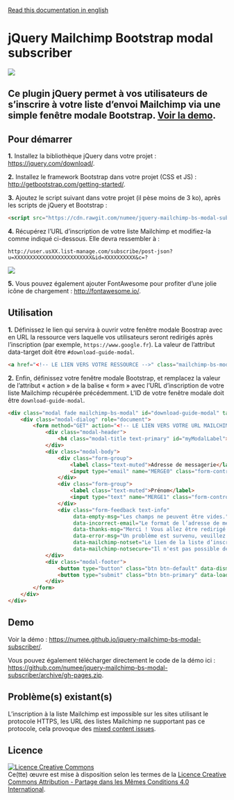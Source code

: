 [Read this documentation in english](https://github.com/numee/jquery-mailchimp-bs-modal-subscriber/blob/master/README.md)

# jQuery Mailchimp Bootstrap modal subscriber

![](https://cloud.githubusercontent.com/assets/6952638/18815744/77cbf162-8339-11e6-88b1-f36a5803dc46.png)

## Ce plugin jQuery permet à vos utilisateurs de s’inscrire à votre liste d’envoi Mailchimp via une simple fenêtre modale Bootstrap. [Voir la demo](https://numee.github.io/jquery-mailchimp-bs-modal-subscriber/).

## Pour démarrer

**1.** Installez la bibliothèque jQuery dans votre projet : https://jquery.com/download/.

**2.** Installez le framework Bootstrap dans votre projet (CSS et JS) : http://getbootstrap.com/getting-started/.

**3.** Ajoutez le script suivant dans votre projet (il pèse moins de 3 ko), après les scripts de jQuery et Bootstrap :
```html
<script src="https://cdn.rawgit.com/numee/jquery-mailchimp-bs-modal-subscriber/07d5cad7d8772e5d84b4c4cbaae9b9cab6916c5e/jquery-mailchimp-bs-modal-subscriber.min.js"></script>
```

**4.** Récupérez l’URL d’inscription de votre liste Mailchimp et modifiez-la comme indiqué ci-dessous. Elle devra ressembler à :

`http://user.usXX.list-manage.com/subscribe/post-json?u=XXXXXXXXXXXXXXXXXXXXXXXXX&id=XXXXXXXXXX&c=?`

![](https://cloud.githubusercontent.com/assets/6952638/18815183/1a09732a-8329-11e6-94c7-c51c2166c5b2.gif)

**5.** Vous pouvez également ajouter FontAwesome pour profiter d’une jolie icône de chargement : http://fontawesome.io/.

## Utilisation

**1.** Définissez le lien qui servira à ouvrir votre fenêtre modale Boostrap avec en URL la ressource vers laquelle vos utilisateurs seront redirigés après l’inscription (par exemple, `https://www.google.fr`). La valeur de l’attribut data-target doit être `#download-guide-modal`.
```html
<a href="<!-- LE LIEN VERS VOTRE RESSOURCE -->" class="mailchimp-bs-modal-button bootstrap-button" data-toggle="modal" data-target="#download-guide-modal">Télécharger le document</a>
```


**2.** Enfin, définissez votre fenêtre modale Bootstrap, et remplacez la valeur de l’attribut « action » de la balise « form » avec l’URL d’inscription de votre liste Mailchimp récupérée précédemment. L'ID de votre fenêtre modale doit être `download-guide-modal`.
```html
<div class="modal fade mailchimp-bs-modal" id="download-guide-modal" tabindex="-1" role="dialog" aria-labelledby="myDownloadGuideModal">
	<div class="modal-dialog" role="document">
		<form method="GET" action="<!-- LE LIEN VERS VOTRE URL MAILCHIMP -->" class="modal-content">
			<div class="modal-header">
				<h4 class="modal-title text-primary" id="myModalLabel">Inscrivez-vous pour vous rendre sur Google !</h4>
			</div>
			<div class="modal-body">
				<div class="form-group">
					<label class="text-muted">Adresse de messagerie</label>
					<input type="email" name="MERGE0" class="form-control" placeholder="adresse@domaine.com">
				</div>
				<div class="form-group">
					<label class="text-muted">Prénom</label>
					<input type="text" name="MERGE1" class="form-control" placeholder="John Doe">
				</div>
				<div class="form-feedback text-info" 
    				 data-empty-msg="Les champs ne peuvent être vides." 
                     data-incorrect-email="Le format de l’adresse de messagerie est incorrect."
                     data-thanks-msg="Merci ! Vous allez être redirigé dans "
                     data-error-msg="Un problème est survenu, veuillez réessayer."
                     data-mailchimp-notset="Le lien de la liste d’inscription Mailchimp est incorrect."
                     data-mailchimp-notsecure="Il n'est pas possible de se connecter à la liste d’inscription Mailchimp depuis une connexion sécurisée (https)."></div>
			</div>
			<div class="modal-footer">
				<button type="button" class="btn btn-default" data-dismiss="modal">Non merci.</button>
				<button type="submit" class="btn btn-primary" data-loading-text="<i class='fa fa-circle-o-notch fa-spin'></i> Préparation">C'est parti !</button>
			</div>
		</form>
	</div>
</div>
```

## Demo

Voir la démo : https://numee.github.io/jquery-mailchimp-bs-modal-subscriber/.

Vous pouvez également télécharger directement le code de la démo ici : https://github.com/numee/jquery-mailchimp-bs-modal-subscriber/archive/gh-pages.zip.

## Problème(s) existant(s)

L’inscription à la liste Mailchimp est impossible sur les sites utilisant le protocole HTTPS, les URL des listes Mailchimp ne supportant pas ce protocole, cela provoque des [mixed content issues](https://developer.mozilla.org/en-US/docs/Web/Security/Mixed_content).

## Licence

<a rel="license" href="http://creativecommons.org/licenses/by-sa/4.0/"><img alt="Licence Creative Commons" style="border-width:0" src="https://i.creativecommons.org/l/by-sa/4.0/88x31.png" /></a><br />Ce(tte) œuvre est mise à disposition selon les termes de la <a rel="license" href="http://creativecommons.org/licenses/by-sa/4.0/">Licence Creative Commons Attribution -  Partage dans les Mêmes Conditions 4.0 International</a>.
